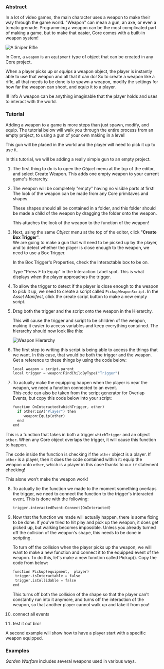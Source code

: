 ### Abstract

In a lot of video games, the main character uses a weapon to make their way through the game world. "Weapon" can mean a gun, an axe, or even a tomato grenade. 
Programming a weapon can be the most complicated part of making a game, but to make that easier, Core comes with a built-in weapon system!

![A Sniper Rifle](/img/EditorManual/Weapons/holdingWeapon.PNG)

In Core, a `weapon` is an `equipment` type of object that can be created in any Core project. 

When a player picks up or *equips* a weapon object, the player is instantly able to use that weapon and all that it can do! 
So to create a weapon like a rifle, all that needs to be done is to spawn a weapon, modify the settings for how far the weapon can shoot, and equip it to a player.

!!! info
    A weapon can be anything imaginable that the player holds and uses to interact with the world.

### Tutorial

Adding a weapon to a game is more steps than just spawn, modify, and equip. The tutorial below will walk you through the entire process from an empty project, to using a gun of your own making in a level!

This gun will be placed in the world and the player will need to pick it up to use it.

In this tutorial, we will be adding a really simple gun to an empty project.

1. The first thing to do is to open the *Object* menu at the top of the editor, and select Create Weapon. This adds one empty weapon to your current game's hierarchy. 

2. The weapon will be completely "empty" having no visible parts at first! The look of the weapon can be made from any Core primitaves and shapes.  

   These shapes should all be contained in a folder, and this folder should be made a child of the weapon by dragging the folder onto the weapon.  

   This attaches the look of the weapon to the function of the weapon! 

3. Next, using the same *Object* menu at the top of the editor, click "**Create Box Trigger**".  
   We are going to make a gun that will need to be picked up by the player, and to detect whether the player is close enough to the weapon, we need to use a Box Trigger.  

   In the Box Trigger's Properties, check the Interactable box to be on. 

   Type "Press F to Equip" in the Interaction Label spot. This is what displays when the player approaches the trigger.

4. To allow the trigger to detect if the player is close enough to the weapon to pick it up, we need to create a script called `PickupWeaponScript`. In the *Asset Manifest*, click the create script button to make a new empty script.

5. Drag both the trigger and the script onto the weapon in the Hierarchy.  

   This will cause the trigger and script to be children of the weapon, making it easier to access variables and keep everything contained.
   The hierarchy should now look like this:

   ![Weapon Hierarchy](/img/EditorManual/Weapons/hierarchy.png)

6. The first step to writing this script is being able to access the things that we want. In this case, that would be both the trigger and the weapon. Get a reference to these things by using the code below:

   ```python
   local weapon = script.parent
   local trigger = weapon:FindChildByType("Trigger")
   ```

7. To actually make the equipping happen when the player is near the weapon, we need a function connected to an event.  
   This code can also be taken from the script generator for Overlap Events, but copy this code below into your script:

   ```python
   function OnInteracted(whichTrigger, other)
	 if other:IsA("Player") then
		weapon:Equip(other)
	 end
   end
   ```  

  This is a function that takes in both a trigger `whichTrigger` and an object `other`. When any Core object overlaps the trigger, it will cause this function to happen.  

  The code inside the function is checking if the `other` object is a player. If `other` is a player, then it does the code contained within it: equip the weapon onto `other`, which is a player in this case thanks to our `if` statement checking!  

  This alone won't make the weapon work!  

8. To actually tie the function we made to the moment something overlaps the trigger, we need to connect the function to the trigger's interacted event. This is done with the following:

   ```python
   trigger.interactedEvent:Connect(OnInteracted)
   ```

9. Now that the function we made will actually happen, there is some fixing to be done. If you've tried to hit play and pick up the weapon, it does get picked up, but walking becomes impossible. Unless you already turned off the collision of the weapon's shape, this needs to be done in scripting.

   To turn off the collision when the player picks up the weapon, we will want to make a new function and connect it to the equipped event of the weapon. To do this, let's make a new function called Pickup(). Copy the code from below:

   ```python
   function Pickup(equipment,  player)
	trigger.isInteractable = false
	trigger.isCollidable = false
   end
   ```
   This turns off both the collision of the shape so that the player can't constantly run into it anymore, and turns off the interaction of the weapon, so that another player cannot walk up and take it from you!

10. connect all events
11. test it out bro!

A second example will show how to have a player start with a specific weapon equipped.

### Examples

*Garden Warfare* includes several weapons used in various ways. 
